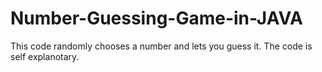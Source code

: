 # Number-Guessing-Game-in-JAVA

This code randomly chooses a number and lets you guess it. The code is self explanotary.
